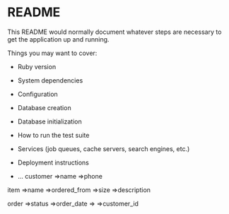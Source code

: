 # README

This README would normally document whatever steps are necessary to get the
application up and running.

Things you may want to cover:

* Ruby version

* System dependencies

* Configuration

* Database creation

* Database initialization

* How to run the test suite

* Services (job queues, cache servers, search engines, etc.)

* Deployment instructions

* ...
 customer
 =>name
 =>phone


item
=>name
=>ordered_from
=>size
=>description


order
=>status
=>order_date
=>
=>customer_id
